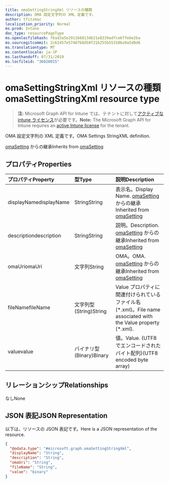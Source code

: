 ```yaml
---
title: omaSettingStringXml リソースの種類
description: OMA 設定文字列の XML 定義です。
author: tfitzmac
localization_priority: Normal
ms.prod: Intune
doc_type: resourcePageType
ms.openlocfilehash: f6ad3a5e291166813d621e8339adfce6ffe6e2ba
ms.sourcegitcommit: 2c62457e57467b8d50f21b255b553106a9a5d8d6
ms.translationtype: MT
ms.contentlocale: ja-JP
ms.lasthandoff: 07/31/2019
ms.locfileid: "36028015"
---
```

# <a name="omasettingstringxml-resource-type"></a><span data-ttu-id="3eb96-103">omaSettingStringXml リソースの種類</span><span class="sxs-lookup"><span data-stu-id="3eb96-103">omaSettingStringXml resource type</span></span>

> <span data-ttu-id="3eb96-104">**注:** Microsoft Graph API for Intune では、テナントに対して[アクティブな intune ライセンス](https://go.microsoft.com/fwlink/?linkid=839381)が必要です。</span><span class="sxs-lookup"><span data-stu-id="3eb96-104">**Note:** The Microsoft Graph API for Intune requires an [active Intune license](https://go.microsoft.com/fwlink/?linkid=839381) for the tenant.</span></span>

<span data-ttu-id="3eb96-105">OMA 設定文字列の XML 定義です。</span><span class="sxs-lookup"><span data-stu-id="3eb96-105">OMA Settings StringXML definition.</span></span>


<span data-ttu-id="3eb96-106">[omaSetting](../resources/intune-deviceconfig-omasetting.md) からの継承</span><span class="sxs-lookup"><span data-stu-id="3eb96-106">Inherits from [omaSetting](../resources/intune-deviceconfig-omasetting.md)</span></span>

## <a name="properties"></a><span data-ttu-id="3eb96-107">プロパティ</span><span class="sxs-lookup"><span data-stu-id="3eb96-107">Properties</span></span>
|<span data-ttu-id="3eb96-108">プロパティ</span><span class="sxs-lookup"><span data-stu-id="3eb96-108">Property</span></span>|<span data-ttu-id="3eb96-109">型</span><span class="sxs-lookup"><span data-stu-id="3eb96-109">Type</span></span>|<span data-ttu-id="3eb96-110">説明</span><span class="sxs-lookup"><span data-stu-id="3eb96-110">Description</span></span>|
|:---|:---|:---|
|<span data-ttu-id="3eb96-111">displayName</span><span class="sxs-lookup"><span data-stu-id="3eb96-111">displayName</span></span>|<span data-ttu-id="3eb96-112">String</span><span class="sxs-lookup"><span data-stu-id="3eb96-112">String</span></span>|<span data-ttu-id="3eb96-113">表示名。</span><span class="sxs-lookup"><span data-stu-id="3eb96-113">Display Name.</span></span> <span data-ttu-id="3eb96-114">[omaSetting](../resources/intune-deviceconfig-omasetting.md) からの継承</span><span class="sxs-lookup"><span data-stu-id="3eb96-114">Inherited from [omaSetting](../resources/intune-deviceconfig-omasetting.md)</span></span>|
|<span data-ttu-id="3eb96-115">description</span><span class="sxs-lookup"><span data-stu-id="3eb96-115">description</span></span>|<span data-ttu-id="3eb96-116">String</span><span class="sxs-lookup"><span data-stu-id="3eb96-116">String</span></span>|<span data-ttu-id="3eb96-117">説明。</span><span class="sxs-lookup"><span data-stu-id="3eb96-117">Description.</span></span> <span data-ttu-id="3eb96-118">[omaSetting](../resources/intune-deviceconfig-omasetting.md) からの継承</span><span class="sxs-lookup"><span data-stu-id="3eb96-118">Inherited from [omaSetting](../resources/intune-deviceconfig-omasetting.md)</span></span>|
|<span data-ttu-id="3eb96-119">omaUri</span><span class="sxs-lookup"><span data-stu-id="3eb96-119">omaUri</span></span>|<span data-ttu-id="3eb96-120">文字列</span><span class="sxs-lookup"><span data-stu-id="3eb96-120">String</span></span>|<span data-ttu-id="3eb96-121">OMA。</span><span class="sxs-lookup"><span data-stu-id="3eb96-121">OMA.</span></span> <span data-ttu-id="3eb96-122">[omaSetting](../resources/intune-deviceconfig-omasetting.md) からの継承</span><span class="sxs-lookup"><span data-stu-id="3eb96-122">Inherited from [omaSetting](../resources/intune-deviceconfig-omasetting.md)</span></span>|
|<span data-ttu-id="3eb96-123">fileName</span><span class="sxs-lookup"><span data-stu-id="3eb96-123">fileName</span></span>|<span data-ttu-id="3eb96-124">文字列型 (String)</span><span class="sxs-lookup"><span data-stu-id="3eb96-124">String</span></span>|<span data-ttu-id="3eb96-125">Value プロパティに関連付けられているファイル名 (\*.xml)。</span><span class="sxs-lookup"><span data-stu-id="3eb96-125">File name associated with the Value property (\*.xml).</span></span>|
|<span data-ttu-id="3eb96-126">value</span><span class="sxs-lookup"><span data-stu-id="3eb96-126">value</span></span>|<span data-ttu-id="3eb96-127">バイナリ型 (Binary)</span><span class="sxs-lookup"><span data-stu-id="3eb96-127">Binary</span></span>|<span data-ttu-id="3eb96-128">値。</span><span class="sxs-lookup"><span data-stu-id="3eb96-128">Value.</span></span> <span data-ttu-id="3eb96-129">(UTF8 でエンコードされたバイト配列)</span><span class="sxs-lookup"><span data-stu-id="3eb96-129">(UTF8 encoded byte array)</span></span>|

## <a name="relationships"></a><span data-ttu-id="3eb96-130">リレーションシップ</span><span class="sxs-lookup"><span data-stu-id="3eb96-130">Relationships</span></span>
<span data-ttu-id="3eb96-131">なし</span><span class="sxs-lookup"><span data-stu-id="3eb96-131">None</span></span>

## <a name="json-representation"></a><span data-ttu-id="3eb96-132">JSON 表記</span><span class="sxs-lookup"><span data-stu-id="3eb96-132">JSON Representation</span></span>
<span data-ttu-id="3eb96-133">以下は、リソースの JSON 表記です。</span><span class="sxs-lookup"><span data-stu-id="3eb96-133">Here is a JSON representation of the resource.</span></span>
<!-- {
  "blockType": "resource",
  "@odata.type": "microsoft.graph.omaSettingStringXml"
}
-->
``` json
{
  "@odata.type": "#microsoft.graph.omaSettingStringXml",
  "displayName": "String",
  "description": "String",
  "omaUri": "String",
  "fileName": "String",
  "value": "binary"
}
```



